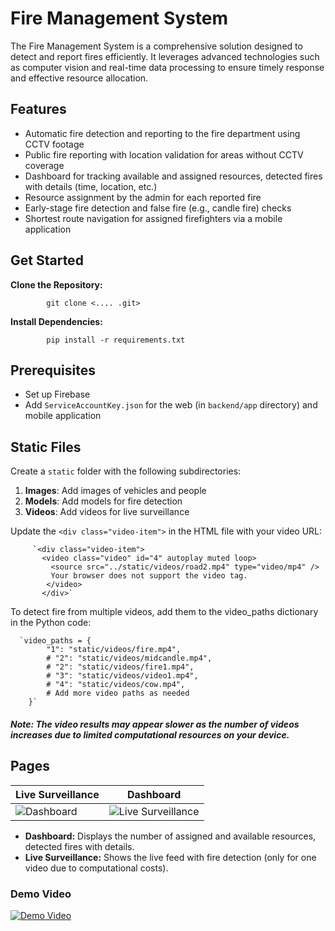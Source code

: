 # Fire Management System
The Fire Management System is a comprehensive solution designed to detect and report fires efficiently. It leverages advanced technologies such as computer vision and real-time data processing to ensure timely response and effective resource allocation.

## Features
- Automatic fire detection and reporting to the fire department using CCTV footage
- Public fire reporting with location validation for areas without CCTV coverage
- Dashboard for tracking available and assigned resources, detected fires with details (time, location, etc.)
- Resource assignment by the admin for each reported fire
- Early-stage fire detection and false fire (e.g., candle fire) checks
- Shortest route navigation for assigned firefighters via a mobile application

## Get Started
**Clone the Repository:**
                  
            git clone <.... .git>
   
**Install Dependencies:**

            pip install -r requirements.txt
## Prerequisites
- Set up Firebase
- Add `ServiceAccountKey.json` for the web (in `backend/app` directory) and mobile application

## Static Files
Create a `static` folder with the following subdirectories:

1. **Images**: Add images of vehicles and people
2. **Models**: Add models for fire detection
3. **Videos**: Add videos for live surveillance

Update the `<div class="video-item">` in the HTML file with your video URL:

         `<div class="video-item">
           <video class="video" id="4" autoplay muted loop>
             <source src="../static/videos/road2.mp4" type="video/mp4" />
             Your browser does not support the video tag.
            </video>
           </div>`

To detect fire from multiple videos, add them to the video_paths dictionary in the Python code:

      `video_paths = {
            "1": "static/videos/fire.mp4",
            # "2": "static/videos/midcandle.mp4",
            # "2": "static/videos/fire1.mp4",
            # "3": "static/videos/video1.mp4",
            # "4": "static/videos/cow.mp4",
            # Add more video paths as needed
        }`
##### Note: The video results may appear slower as the number of videos increases due to limited computational resources on your device.

## Pages

| Live Surveillance | Dashboard |
|-----------|-------------------|
| ![Dashboard](https://github.com/Epein5/Fire-Management-System/assets/110723354/bcc94082-2d89-442b-8d26-c33d53dc0271) | ![Live Surveillance](https://github.com/Epein5/Fire-Management-System/assets/110723354/9a284bce-46d0-4315-b349-d2992caf246b) |

- **Dashboard:** Displays the number of assigned and available resources, detected fires with details.
- **Live Surveillance:** Shows the live feed with fire detection (only for one video due to computational costs).

### Demo Video

[![Demo Video](https://img.youtube.com/vi/vB51DH6SPfU/0.jpg)](https://www.youtube.com/watch?v=vB51DH6SPfU)

